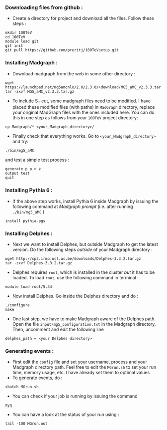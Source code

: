 ### Downloading files from github :
* Create a directory for project and download all the files. Follow these steps :
```
mkdir 100TeV
cd 100TeV
module load git
git init
git pull https://github.com/preritj/100TeVsetup.git
```

### Installing Madgraph :
* Download madgraph from the web in some other directory : 
```
wget https://launchpad.net/mg5amcnlo/2.0/2.3.0/+download/MG5_aMC_v2.3.3.tar.gz 
tar -zxvf MG5_aMC_v2.3.3.tar.gz
```

* To include S<sub>T</sub>  cut, some madgraph files need to be modified. I have placed these modified files (with paths) in `MadGraph` directory, replace your original MadGraph files with the ones included here. You can do this in one step as follows from your `100TeV` project directory:
```
cp Madgraph/* <your_Madgraph_directory>/ 
``` 

* Finally check that everything works. Go to `<your_Madgraph_directory>` and try:
```
./bin/mg5_aMC
```
and test a simple test process : 
```
generate p p > z
output test
quit
```

### Installing Pythia 6 :
* If the above step works, install Pythia 6 inside Madgraph by issuing the following command at *Madgraph prompt* (i.e. after running `./bin/mg5_aMC` )
```
install pythia-pgs
```

### Installing Delphes :
* Next we want to install Delphes, but outside Madgraph to get the latest version. Do the following steps *outside* of your Madgraph directory :
```
wget http://cp3.irmp.ucl.ac.be/downloads/Delphes-3.3.2.tar.gz
tar -zxvf Delphes-3.3.2.tar.gz
```

* Delphes requires `root`, which is installed in the cluster *but* it has to be loaded. To load `root`, use the following command in terminal :
```
module load root/5.34
``` 

* Now install Delphes. Go inside the Delphes directory and do :
```
./configure
make
```

* One last step, we have to make Madgraph aware of the Delphes path. Open the file `input/mg5_configuration.txt` in the Madgraph directory. Then, uncomment and edit the following line 
```
delphes_path = <your Delphes directory>
``` 


### Generating events :
* First edit the `config` file and set your username, process and your Madgraph directory path. 
Feel free to edit the `MGrun.sh` to set your run time, memory usage, etc. I have already set them to optimal values
* To generate events, do :
```
sbatch MGrun.sh
```
* You can check if your job is running by issuing the command 
```
myq
``` 
* You can have a look at the status of your run using :
```
tail -100 MGrun.out
```


